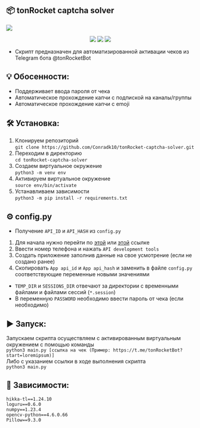 ## 📦 tonRocket captcha solver
<img src="https://i.imgur.com/f6Jb6qA.jpg"></img>  

<div align="center">

  <a href="https://img.shields.io/github/repo-size/Conradk10/tonRocket-captcha-solver" alt="GitHub repo size"><img src="https://img.shields.io/github/repo-size/Conradk10/tonRocket-captcha-solver" /></a>
  <a href="https://img.shields.io/github/issues/Conradk10/tonRocket-captcha-solver" alt="GitHub issues"><img src="https://img.shields.io/github/issues/Conradk10/tonRocket-captcha-solver" /></a>
  <a href="https://img.shields.io/github/license/Conradk10/tonRocket-captcha-solver" alt="GitHub"><img src="https://img.shields.io/github/license/Conradk10/tonRocket-captcha-solver" /></a>

</div>

- Скрипт предназначен для автоматизированной активации чеков из Telegram бота @tonRocketBot  
## 💡 Обосенности:
- Поддерживает ввода пароля от чека
- Автоматическое прохождение капчи с подпиской на каналы/группы
- Автоматическое прохождение капчи с emoji
## 🛠 Установка:
1. Клонируем репозиторий   
`git clone https://github.com/Conradk10/tonRocket-captcha-solver.git`   
2. Переходим в директорию  
`cd tonRocket-captcha-solver`  
3. Создаем виртуальное окружение   
`python3 -m venv env`   
4. Активируем виртуальное окружение   
`source env/bin/activate`   
5. Устанавливаем зависимости   
`python3 -m pip install -r requirements.txt`
## ⚙️ config.py
- Получение `API_ID` и `API_HASH` из `config.py`   
1. Для начала нужно перейти по <a href="https://my.telegram.org/apps">этой</a> или <a href=https://my.telegram.org/auth>этой</a> ссылке   
2. Ввести номер телефона и нажать `API development tools`   
3. Создать приложение заполнив данные на свое усмотрение (если не создано ранее)  
4. Скопировать `App api_id` и `App api_hash` и заменить в файле `config.py` соответствующие переменные новыми значениями
- `TEMP_DIR` и `SESSIONS_DIR` отвечают за директории с временными файлами и файлами сессий (`*.session`)   
- В переменную `PASSWORD` необходимо ввести пароль от чека (если необходимо)
## ▶️ Запуск:
Запускаем скрипта осуществляем с активированным виртуальным окружением с помощью команды   
`python3 main.py [ссылка на чек (Пример: https://t.me/tonRocketBot?start=loremipsum)]`  
Либо с указанием ссылки в ходе выполнения скрипта  
`python3 main.py`
## 📝 Зависимости:
```
hikka-tl==1.24.10
loguru==0.6.0
numpy==1.23.4
opencv-python==4.6.0.66
Pillow==9.3.0
```
